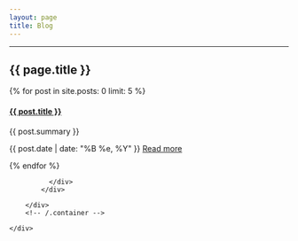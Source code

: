 ```yaml
---
layout: page
title: Blog
---
```


<div class="content-section-a">
        <div class="container">
            <div class="row">
                <div class="col-lg-5 col-sm-6">
                    <hr class="section-heading-spacer">
                    <div class="clearfix"></div>
                    <h2 class="section-heading">{{ page.title }}</h2>

{% for post in site.posts: 0 limit: 5 %}
<h4><strong><a href="{{ post.url }}">{{ post.title }}</a></strong></h4>
<p>
  {{ post.summary }}
</p>

{{ post.date | date: "%B %e, %Y" }}
<a href="{{ post.url }}">Read more</a>

{% endfor %}


              </div>
            </div>

        </div>
        <!-- /.container -->

    </div>
